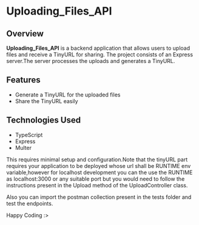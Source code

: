 # Uploading_Files_API

## Overview

**Uploading_Files_API** is a backend application that allows users to upload files and receive a TinyURL for sharing. The project consists of an Express server.The server processes the uploads and generates a TinyURL.

## Features

- Generate a TinyURL for the uploaded files
- Share the TinyURL easily

## Technologies Used

- TypeScript
- Express
- Multer

This requires minimal setup and configuration.Note that the tinyURL part requires your application to be deployed whose url shall be RUNTIME env variable,however for localhost development you can the use the RUNTIME as localhost:3000 or any suitable port but you would need to follow the instructions present in the Upload method of the UploadController class.

Also you can import the postman collection present in the tests folder and test the endpoints.

Happy Coding :>

